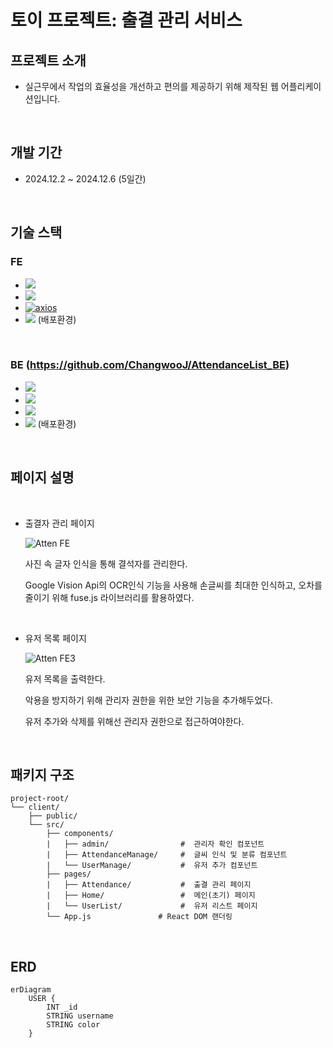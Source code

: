 # 토이 프로젝트: 출결 관리 서비스

## 프로젝트 소개
  * 실근무에서 작업의 효율성을 개선하고 편의를 제공하기 위해 제작된 웹 어플리케이션입니다.

<br>

## 개발 기간
  * 2024.12.2 ~ 2024.12.6 (5일간)

<br>

## 기술 스택
### FE
  * <img src="https://img.shields.io/badge/React-61DAFB?style=flat-square&logo=React&logoColor=black"/>
  * <img src="https://img.shields.io/badge/JavaScript-F7DF1E?style=flat-square&logo=javascript&logoColor=black"/>
  * [![axios](https://img.shields.io/badge/axios-^1.4.0-blue)](https://axios-http.com)
  * <img src="https://img.shields.io/badge/Vercel-000000?style=flat-square&logo=Vercel&logoColor=white"/>  (배포환경)


  <br>

### BE  (https://github.com/ChangwooJ/AttendanceList_BE)
  * <img src="https://img.shields.io/badge/Node.js-339933?style=flat-square&logo=Node.js&logoColor=white"/>
  * <img src="https://img.shields.io/badge/Express-000000?style=flat-square&logo=Express&logoColor=white"/>
  * <img src="https://img.shields.io/badge/MongoDB-47A248?style=flat-square&logo=MongoDB&logoColor=white"/>
  * <img src="https://img.shields.io/badge/Amazon AWS-232F3E?style=flat-square&logo=amazonaws&logoColor=white"/>  (배포환경)


<br>

## 페이지 설명

<br>

 * 출결자 관리 페이지

   ![Atten FE](https://github.com/user-attachments/assets/e38bbc07-61d5-493e-bb7c-3898800212fb)

   사진 속 글자 인식을 통해 결석자를 관리한다.

   Google Vision Api의 OCR인식 기능을 사용해 손글씨를 최대한 인식하고, 오차를 줄이기 위해 fuse.js 라이브러리를 활용하였다.


<br>

 * 유저 목록 페이지

   ![Atten FE3](https://github.com/user-attachments/assets/4aa75af9-5125-4b8f-9e35-5870d5c85f2d)


   유저 목록을 출력한다.

   악용을 방지하기 위해 관리자 권한을 위한 보안 기능을 추가해두었다.

   유저 추가와 삭제를 위해선 관리자 권한으로 접근하여야한다.

<br>





## 패키지 구조

```
project-root/
└── client/
    ├── public/
    └── src/
        ├── components/
        |   ├── admin/                #  관리자 확인 컴포넌트
        |   ├── AttendanceManage/     #  글씨 인식 및 분류 컴포넌트
        |   └── UserManage/           #  유저 추가 컴포넌트
        ├── pages/                    
        |   ├── Attendance/           #  출결 관리 페이지
        |   ├── Home/                 #  메인(초기) 페이지
        |   └── UserList/             #  유저 리스트 페이지
        └── App.js               # React DOM 랜더링
```

<br>

## ERD

```mermaid
erDiagram
    USER {
        INT _id
        STRING username
        STRING color
    }